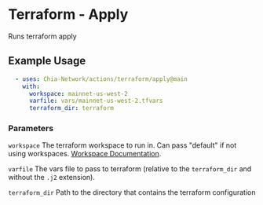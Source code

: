 # Terraform - Apply

Runs terraform apply

## Example Usage

```yaml
  - uses: Chia-Network/actions/terraform/apply@main
    with:
      workspace: mainnet-us-west-2
      varfile: vars/mainnet-us-west-2.tfvars
      terraform_dir: terraform
```

### Parameters

`workspace` The terraform workspace to run in. Can pass "default" if not using workspaces. [Workspace Documentation](https://www.terraform.io/language/state/workspaces).

`varfile` The vars file to pass to terraform (relative to the `terraform_dir` and without the `.j2` extension).

`terraform_dir` Path to the directory that contains the terraform configuration
